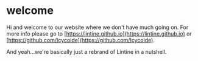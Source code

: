 # welcome
Hi and welcome to our website where we don't have much going on. For more info please go to [https://lintine.github.io](https://lintine.github.io) or [https://github.com/Icycoide](https://github.com/Icycoide).

And yeah...we're basically just a rebrand of Lintine in a nutshell.
